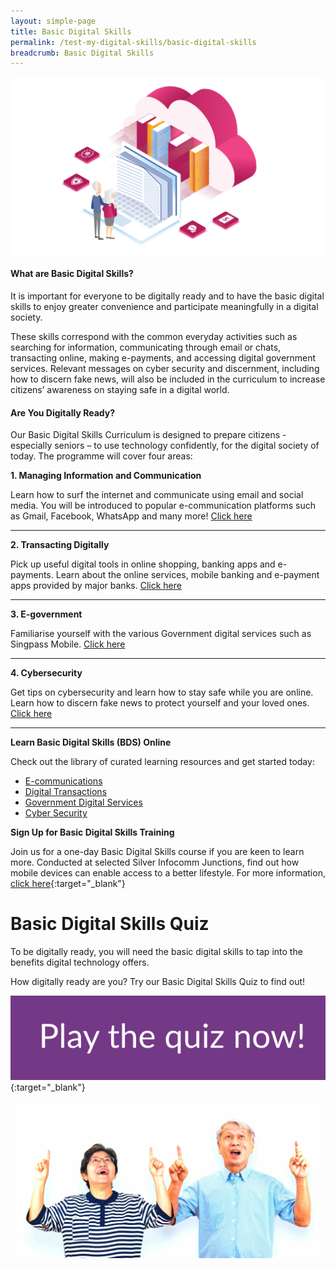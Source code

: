 ```yaml
---
layout: simple-page
title: Basic Digital Skills
permalink: /test-my-digital-skills/basic-digital-skills
breadcrumb: Basic Digital Skills
---
```

![graphic](/images/bds/bds-right-v2.jpg)

#### **What are Basic Digital Skills?**<br>

It is important for everyone to be digitally ready and to have the basic digital skills to enjoy greater convenience and participate meaningfully in a digital society.<br>

These skills correspond with the common everyday activities such as searching for information, communicating through email or chats, transacting online, making e-payments, and accessing digital government services. Relevant messages on cyber security and discernment, including how to discern fake news, will also be included in the curriculum to increase citizens’ awareness on staying safe in a digital world.<br>

#### **Are You Digitally Ready?**<br>

Our Basic Digital Skills Curriculum is designed to prepare citizens - especially seniors – to use technology confidently, for the digital society of today. The programme will cover four areas:<br>


**1. Managing Information and Communication**<br>

Learn how to surf the internet and communicate using email and social media. You will be introduced to popular e-communication platforms such as Gmail, Facebook, WhatsApp and many more! [Click here](/learn-digital-skills/learn-online/e-communications-bds/)<br>

---

**2. Transacting Digitally**<br>

Pick up useful digital tools in online shopping, banking apps and e-payments. Learn about the online services, mobile banking and e-payment apps provided by major banks. [Click here](/learn-digital-skills/learn-online/digital-transactions-bds/)<br>

---

**3. E-government**<br>

Familiarise yourself with the various Government digital services such as Singpass Mobile. [Click here](/learn-digital-skills/learn-online/government-digital-services-bds/)<br>

---

**4. Cybersecurity**<br>

Get tips on cybersecurity and learn how to stay safe while you are online. Learn how to discern fake news to protect yourself and your loved ones. [Click here](/learn-digital-skills/learn-online/cyber-security-bds/)<br>

---

**Learn Basic Digital Skills (BDS) Online**<br>

Check out the library of curated learning resources and get started today:<br>

* [E-communications](/learn-digital-skills/learn-online/e-communications-bds/)<br> 
* [Digital Transactions](/learn-digital-skills/learn-online/digital-transactions-bds/)<br>
* [Government Digital Services](/learn-digital-skills/learn-online/government-digital-services-bds/)<br>
* [Cyber Security](/learn-digital-skills/learn-online/cyber-security-bds/)<br>


**Sign Up for Basic Digital Skills Training**<br>

Join us for a one-day Basic Digital Skills course if you are keen to learn more. Conducted at selected Silver Infocomm Junctions, find out how mobile devices can enable access to a better lifestyle. For more information, [click here](https://rsvp.org.sg/cyberguide/){:target="_blank"}<br>

# Basic Digital Skills Quiz<br>

To be digitally ready, you will need the basic digital skills to tap into the benefits digital technology offers.<br>

How digitally ready are you? Try our Basic Digital Skills Quiz to find out!<br>

[<img src="/images/bds/bds-quiz-button.jpeg">](https://confirmation.gevme.com/BDS_Quiz/landing/){:target="_blank"}
   
![bds-couple](/images/bds/bds-couple.jpg)

